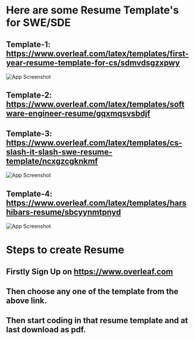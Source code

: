 # Here are some Resume Template's for SWE/SDE


## Template-1: https://www.overleaf.com/latex/templates/first-year-resume-template-for-cs/sdmvdsgzxpwy
![App Screenshot](https://writelatex.s3.amazonaws.com/published_ver/11447.jpeg?X-Amz-Expires=14400&X-Amz-Date=20230210T171637Z&X-Amz-Algorithm=AWS4-HMAC-SHA256&X-Amz-Credential=AKIAWJBOALPNFPV7PVH5/20230210/us-east-1/s3/aws4_request&X-Amz-SignedHeaders=host&X-Amz-Signature=38a779a44bdd6c8b1c7f226d813cf39d83d865ad9ff4f2d8fa01cd76ae533d23)

## Template-2: https://www.overleaf.com/latex/templates/software-engineer-resume/gqxmqsvsbdjf

## Template-3: https://www.overleaf.com/latex/templates/cs-slash-it-slash-swe-resume-template/ncxgzcgknkmf
![App Screenshot](https://writelatex.s3.amazonaws.com/published_ver/22185.jpeg?X-Amz-Expires=14400&X-Amz-Date=20230210T172148Z&X-Amz-Algorithm=AWS4-HMAC-SHA256&X-Amz-Credential=AKIAWJBOALPNFPV7PVH5/20230210/us-east-1/s3/aws4_request&X-Amz-SignedHeaders=host&X-Amz-Signature=5111874d0848a842421e517dd80e43932d3554dc255ba42524c0812425d00b81)

## Template-4: https://www.overleaf.com/latex/templates/harshibars-resume/sbcyynmtpnyd
![App Screenshot](https://writelatex.s3.amazonaws.com/published_ver/21314.jpeg?X-Amz-Expires=14400&X-Amz-Date=20230210T172240Z&X-Amz-Algorithm=AWS4-HMAC-SHA256&X-Amz-Credential=AKIAWJBOALPNFPV7PVH5/20230210/us-east-1/s3/aws4_request&X-Amz-SignedHeaders=host&X-Amz-Signature=440cb77e624ebf4476953ddfd6f74f0f8b892e8f091152cb638a15b1212a7f7f)


# Steps to create Resume 

## Firstly Sign Up on https://www.overleaf.com
## Then choose any one of the template from the above link.
## Then start coding in that resume template and at last download as pdf.
